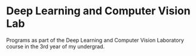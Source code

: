 # Deep Learning and Computer Vision Lab
Programs as part of the Deep Learning and Computer Vision Laboratory course in the 3rd year of my undergrad.
